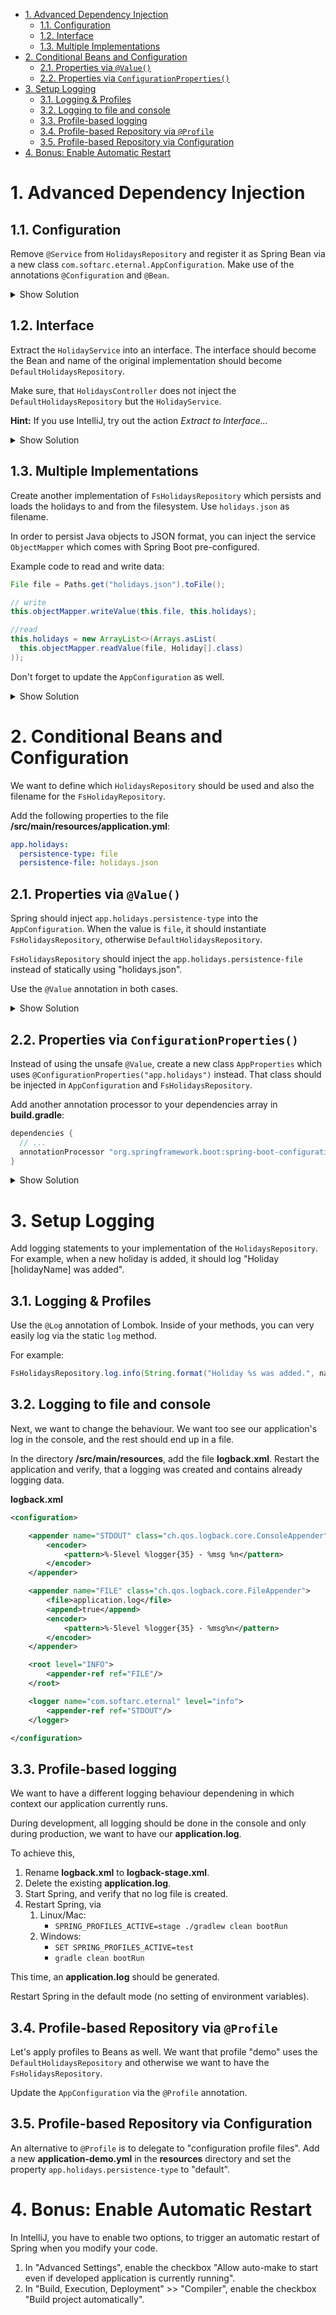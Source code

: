 - [1. Advanced Dependency Injection](#1-advanced-dependency-injection)
  - [1.1. Configuration](#11-configuration)
  - [1.2. Interface](#12-interface)
  - [1.3. Multiple Implementations](#13-multiple-implementations)
- [2. Conditional Beans and Configuration](#2-conditional-beans-and-configuration)
  - [2.1. Properties via `@Value()`](#21-properties-via-value)
  - [2.2. Properties via `ConfigurationProperties()`](#22-properties-via-configurationproperties)
- [3. Setup Logging](#3-setup-logging)
  - [3.1. Logging & Profiles](#31-logging--profiles)
  - [3.2. Logging to file and console](#32-logging-to-file-and-console)
  - [3.3. Profile-based logging](#33-profile-based-logging)
  - [3.4. Profile-based Repository via `@Profile`](#34-profile-based-repository-via-profile)
  - [3.5. Profile-based Repository via Configuration](#35-profile-based-repository-via-configuration)
- [4. Bonus: Enable Automatic Restart](#4-bonus-enable-automatic-restart)

# 1. Advanced Dependency Injection

## 1.1. Configuration

Remove `@Service` from `HolidaysRepository` and register it as Spring Bean via a new class `com.softarc.eternal.AppConfiguration`. Make use of the annotations `@Configuration` and `@Bean`.

<details>
<summary>Show Solution</summary>
<p>

**AppConfiguration.java**

```java
@Configuration
public class AppConfiguration {

  @Bean
  public HolidaysRepository getHolidaysRepository() {
    return new HolidaysRepository();
  }
}

```

</p>
</details>

## 1.2. Interface

Extract the `HolidayService` into an interface. The interface should become the Bean and name of the original implementation should become `DefaultHolidaysRepository`.

Make sure, that `HolidaysController` does not inject the `DefaultHolidaysRepository` but the `HolidayService`.

**Hint:** If you use IntelliJ, try out the action _Extract to Interface..._

<details>
<summary>Show Solution</summary>
<p>

**HolidaysRepository.java**

```java
public interface HolidaysRepository {
  List<Holiday> findAll();

  void add(String name);

  Optional<Holiday> find(Long id);

  void remove(Long id);
}

```

**DefaultHolidaysRepository.java**

```java
public class DefaultHolidaysRepository implements HolidaysRepository {
  // original implementation
}

```

</p>
</details>

## 1.3. Multiple Implementations

Create another implementation of `FsHolidaysRepository` which persists and loads the holidays to and from the filesystem. Use `holidays.json` as filename.

In order to persist Java objects to JSON format, you can inject the service `ObjectMapper` which comes with Spring Boot pre-configured.

Example code to read and write data:

```java
File file = Paths.get("holidays.json").toFile();

// write
this.objectMapper.writeValue(this.file, this.holidays);

//read
this.holidays = new ArrayList<>(Arrays.asList(
  this.objectMapper.readValue(file, Holiday[].class)
));
```

Don't forget to update the `AppConfiguration` as well.

<details>
<summary>Show Solution</summary>
<p>

**FsHolidaysRepository.java**

```java
package com.softarc.eternal.data;

// imports ...

public class FsHolidaysRepository implements HolidaysRepository {

  private final ObjectMapper objectMapper;
  private final List<Holiday> holidays;

  private Long currentId;
  private final File file = Paths.get("holidays.json").toFile();

  @SneakyThrows
  public FsHolidaysRepository(ObjectMapper objectMapper) {
    this.objectMapper = objectMapper;

    if (!this.file.exists()) {
      this.holidays = new ArrayList<>();
      this.init();
    } else {
      this.holidays =
        new ArrayList<>(
          Arrays.asList(this.objectMapper.readValue(this.file, Holiday[].class))
        );

      this.currentId = getCurrentId();
    }
  }

  private Long getCurrentId() {
    return this.holidays.stream()
      .map(Holiday::getId)
      .max(Long::compareTo)
      .orElse(0L);
  }

  private void init() {
    this.holidays.clear();
    holidays.add(new Holiday(1L, "Canada", "Visit Rocky Mountains"));
    holidays.add(new Holiday(2L, "China", "To the Middle Kingdom"));
    this.currentId = this.getCurrentId();
    this.persist();
  }

  @SneakyThrows
  private void persist() {
    this.objectMapper.writeValue(this.file, this.holidays);
  }

  @Override
  public List<Holiday> findAll() {
    return this.holidays;
  }

  @Override
  public void add(String name) {
    this.holidays.add(new Holiday(++this.currentId, name, "-"));
    this.persist();
  }

  @Override
  public Optional<Holiday> find(Long id) {
    for (Holiday holiday : this.holidays) {
      if (holiday.getId().equals(id)) {
        return Optional.of(holiday);
      }
    }

    return Optional.empty();
  }

  @Override
  public void remove(Long id) {
    this.find(id)
      .ifPresentOrElse(
        holiday -> {
          this.holidays.remove(holiday);
          this.persist();
        },
        () -> {
          throw new RuntimeException(
            String.format("could not find Holiday with id %d", id)
          );
        }
      );
  }
}

```

</p>
</details>

# 2. Conditional Beans and Configuration

We want to define which `HolidaysRepository` should be used and also the filename for the `FsHolidayRepository`.

Add the following properties to the file **/src/main/resources/application.yml**:

```yml
app.holidays:
  persistence-type: file
  persistence-file: holidays.json
```

## 2.1. Properties via `@Value()`

Spring should inject `app.holidays.persistence-type` into the `AppConfiguration`. When the value is `file`, it should instantiate `FsHolidaysRepository`, otherwise `DefaultHolidaysRepository`.

`FsHolidaysRepository` should inject the `app.holidays.persistence-file` instead of statically using "holidays.json".

Use the `@Value` annotation in both cases.

<details>
<summary>Show Solution</summary>
<p>

**AppConfiguration.java**

```java
@Configuration
public class AppConfiguration {

  @Value("${app.holidays.persistence-type}")
  private String persistenceType;

  @Value("@{app.holidays.persistence-file}")
  private String persistenceFile;

  @Bean
  public HolidaysRepository getHolidaysRepository(ObjectMapper objectMapper) {
    if ("file".equals(this.persistenceType)) {
      return new FsHolidaysRepository(objectMapper, persistenceFile);
    } else {
      return new DefaultHolidaysRepository();
    }
  }
}

```

**FsHolidaysRepository.java**

```java
public class FsHolidaysRepository implements HolidaysRepository {

  // ...

  private final File file; // <-- no initialisation

  public FsHolidaysRepository(ObjectMapper objectMapper, String filename) {
    this.objectMapper = objectMapper;
    this.file = Paths.get(filename).toFile(); // <-- initialisation
    // ...
  }
  // ...
}

```

</p>
</details>

## 2.2. Properties via `ConfigurationProperties()`

Instead of using the unsafe `@Value`, create a new class `AppProperties` which uses `@ConfigurationProperties("app.holidays")` instead. That class should be injected in `AppConfiguration` and `FsHolidaysRepository`.

Add another annotation processor to your dependencies array in **build.gradle**:

```groovy
dependencies {
  // ...
  annotationProcessor "org.springframework.boot:spring-boot-configuration-processor"
}
```

<details>
<summary>Show Solution</summary>
<p>

**AppProperties.java**

```java
import lombok.Data;
import org.springframework.boot.context.properties.ConfigurationProperties;
import org.springframework.context.annotation.Configuration;

@ConfigurationProperties("app.holidays")
@Configuration
@Data
public class AppProperties {

  private String persistenceType;
  private String persistenceFile;
}

```

**AppConfiguration.java**

```java
@Configuration
public class AppConfiguration {

  @Bean
  public HolidaysRepository getHolidaysRepository(
    ObjectMapper objectMapper,
    AppProperties appProperties
  ) {
    if ("file".equals(appProperties.getPersistenceType())) {
      return new FsHolidaysRepository(
        objectMapper,
        appProperties.getPersistenceFile()
      );
    } else {
      return new DefaultHolidaysRepository();
    }
  }
}

```

</p>
</details>

# 3. Setup Logging

Add logging statements to your implementation of the `HolidaysRepository`. For example, when a new holiday is added, it should log "Holiday [holidayName] was added".

## 3.1. Logging & Profiles

Use the `@Log` annotation of Lombok. Inside of your methods, you can very easily log via the static `log` method.

For example:

```java
FsHolidaysRepository.log.info(String.format("Holiday %s was added.", name));
```

## 3.2. Logging to file and console

Next, we want to change the behaviour. We want too see our application's log in the console, and the rest should end up in a file.

In the directory **/src/main/resources**, add the file **logback.xml**. Restart the application and verify, that a logging was created and contains already logging data.

**logback.xml**

```xml
<configuration>

    <appender name="STDOUT" class="ch.qos.logback.core.ConsoleAppender">
        <encoder>
            <pattern>%-5level %logger{35} - %msg %n</pattern>
        </encoder>
    </appender>

    <appender name="FILE" class="ch.qos.logback.core.FileAppender">
        <file>application.log</file>
        <append>true</append>
        <encoder>
            <pattern>%-5level %logger{35} - %msg%n</pattern>
        </encoder>
    </appender>

    <root level="INFO">
        <appender-ref ref="FILE"/>
    </root>

    <logger name="com.softarc.eternal" level="info">
        <appender-ref ref="STDOUT"/>
    </logger>

</configuration>
```

## 3.3. Profile-based logging

We want to have a different logging behaviour dependening in which context our application currently runs.

During development, all logging should be done in the console and only during production, we want to have our **application.log**.

To achieve this,

1. Rename **logback.xml** to **logback-stage.xml**.
2. Delete the existing **application.log**.
3. Start Spring, and verify that no log file is created.
4. Restart Spring, via
   1. Linux/Mac:
      - `SPRING_PROFILES_ACTIVE=stage ./gradlew clean bootRun`
   2. Windows:
      - `SET SPRING_PROFILES_ACTIVE=test`
      - `gradle clean bootRun`

This time, an **application.log** should be generated.

Restart Spring in the default mode (no setting of environment variables).

## 3.4. Profile-based Repository via `@Profile`

Let's apply profiles to Beans as well. We want that profile "demo" uses the `DefaultHolidaysRepository` and otherwise we want to have the `FsHolidaysRepository`.

Update the `AppConfiguration` via the `@Profile` annotation.

## 3.5. Profile-based Repository via Configuration

An alternative to `@Profile` is to delegate to "configuration profile files". Add a new **application-demo.yml** in the **resources** directory and set the property `app.holidays.persistence-type` to "default".

# 4. Bonus: Enable Automatic Restart

In IntelliJ, you have to enable two options, to trigger an automatic restart of Spring when you modify your code.

1. In "Advanced Settings", enable the checkbox "Allow auto-make to start even if developed application is currently running".
2. In "Build, Execution, Deployment" >> "Compiler", enable the checkbox "Build project automatically".
